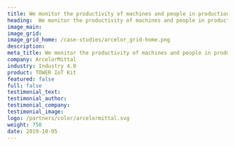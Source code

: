 ```yaml
---
title: We monitor the productivity of machines and people in production ArcelorMittal
heading:  We monitor the productivity of machines and people in production
image_main: 
image_grid: 
image_grid_home: /case-studies/arcelor_grid-home.png
description:
meta_title: We monitor the productivity of machines and people in production ArcelorMittal | HARDWARIO case study
company: ArcelorMittal
industry: Industry 4.0
product: TOWER IoT Kit
featured: false
full: false
testimonial_text: 
testimonial_author: 
testimonial_company: 
testimonial_image: 
logo: /partners/color/arcelormittal.svg
weight: 750
date: 2019-10-05
---
```


